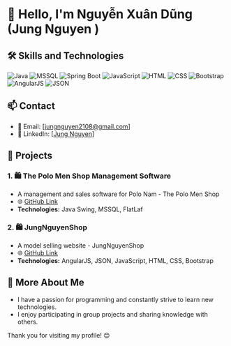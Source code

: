 # 👋 Hello, I'm Nguyễn Xuân Dũng (Jung Nguyen )


## 🛠️ Skills and Technologies

![Java](https://img.shields.io/badge/Java-%23ED8B00.svg?style=for-the-badge&logo=java&logoColor=white)  ![MSSQL](https://img.shields.io/badge/MSSQL-%23CC2927.svg?style=for-the-badge&logo=microsoft-sql-server&logoColor=white)  ![Spring Boot](https://img.shields.io/badge/Spring%20Boot-%236DB33F.svg?style=for-the-badge&logo=spring&logoColor=white)  ![JavaScript](https://img.shields.io/badge/JavaScript-%23323330.svg?style=for-the-badge&logo=javascript&logoColor=%23F7DF1E)  ![HTML](https://img.shields.io/badge/HTML-%23E34F26.svg?style=for-the-badge&logo=html5&logoColor=white) ![CSS](https://img.shields.io/badge/CSS-%231572B6.svg?style=for-the-badge&logo=css3&logoColor=white) ![Bootstrap](https://img.shields.io/badge/Bootstrap-%23563D7C.svg?style=for-the-badge&logo=bootstrap&logoColor=white)  ![AngularJS](https://img.shields.io/badge/AngularJS-%23E23237.svg?style=for-the-badge&logo=angularjs&logoColor=white) ![JSON](https://img.shields.io/badge/JSON-%23000000.svg?style=for-the-badge&logo=json&logoColor=white) 

## 📫 Contact

- 📧 Email: [jungnguyen2108@gmail.com]
- 💼 LinkedIn: [[Jung Nguyen](https://www.linkedin.com/in/jung-nguyen-xuan/)]
  
## 🚀 Projects

### 1. 🛍 The Polo Men Shop Management Software 
- A management and sales software for Polo Nam - The Polo Men Shop
- 🌐 [GitHub Link](https://github.com/leonx04/ThePoloManShop)
- **Technologies:** Java Swing, MSSQL, FlatLaf

### 2. 🛍 JungNguyenShop
- A model selling website - JungNguyenShop
- 🌐 [GitHub Link](https://github.com/leonx04/JungNguyenShop)
- **Technologies:** AngularJS, JSON, JavaScript, HTML, CSS, Bootstrap
## 🌟 More About Me

- I have a passion for programming and constantly strive to learn new technologies.
- I enjoy participating in group projects and sharing knowledge with others.

Thank you for visiting my profile! 😊
